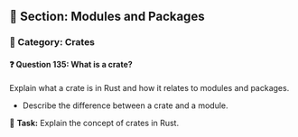 ## 📘 Section: Modules and Packages  
### 🔹 Category: Crates  
#### ❓ Question 135: What is a crate?

Explain what a crate is in Rust and how it relates to modules and packages.

- Describe the difference between a crate and a module.

🔧 **Task:** Explain the concept of crates in Rust.

